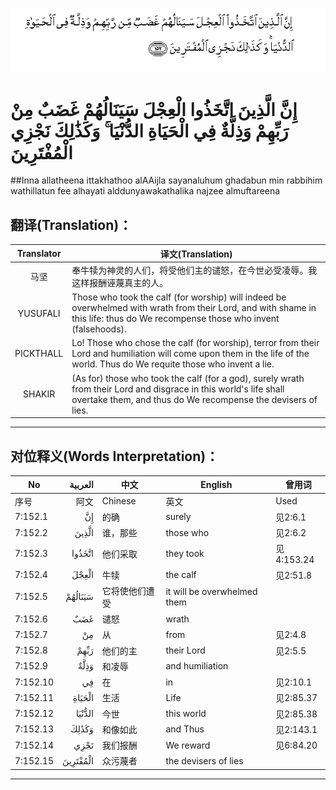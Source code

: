 ![007:152](images/007_152.gif)

# إِنَّ الَّذِينَ اتَّخَذُوا الْعِجْلَ سَيَنَالُهُمْ غَضَبٌ مِنْ رَبِّهِمْ وَذِلَّةٌ فِي الْحَيَاةِ الدُّنْيَا ۚ وَكَذَٰلِكَ نَجْزِي الْمُفْتَرِينَ 

##Inna allatheena ittakhathoo alAAijla sayanaluhum ghadabun min rabbihim wathillatun fee alhayati alddunyawakathalika najzee almuftareena 

## 翻译(Translation)：

| Translator | 译文(Translation)                                            |
| :--------: | ------------------------------------------------------------ |
|    马坚    | 奉牛犊为神灵的人们，将受他们主的谴怒，在今世必受凌辱。我这样报酬诬蔑真主的人。 |
|  YUSUFALI  | Those who took the calf (for worship) will indeed be overwhelmed with wrath from their Lord, and with shame in this life: thus do We recompense those who invent (falsehoods). |
| PICKTHALL  | Lo! Those who chose the calf (for worship), terror from their Lord and humiliation will come upon them in the life of the world. Thus do We requite those who invent a lie. |
|   SHAKIR   | (As for) those who took the calf (for a god), surely wrath from their Lord and disgrace in this world's life shall overtake them, and thus do We recompense the devisers of lies. |

---

## 对位释义(Words Interpretation)：

| No   | العربية | 中文    | English | 曾用词 |
| ---- | ------: | ------- | ------- | ------ |
| 序号 |    阿文 | Chinese | 英文    | Used   |
| 7:152.1  | إِنَّ       | 的确           | surely                      | 见2:6.1    |
| 7:152.2  | الَّذِينَ    | 谁，那些       | those who                   | 见2:6.2    |
| 7:152.3  | اتَّخَذُوا   | 他们采取       | they took                   | 见4:153.24 |
| 7:152.4  | الْعِجْلَ    | 牛犊           | the calf                    | 见2:51.8   |
| 7:152.5  | سَيَنَالُهُمْ  | 它将使他们遭受 | it will be overwhelmed them |            |
| 7:152.6  | غَضَبٌ      | 谴怒           | wrath                       |            |
| 7:152.7  | مِنْ       | 从             | from                        | 见2:4.8    |
| 7:152.8  | رَبِّهِمْ     | 他们的主       | their Lord                  | 见2:5.5    |
| 7:152.9  | وَذِلَّةٌ     | 和凌辱         | and humiliation             |            |
| 7:152.10 | فِي       | 在             | in                          | 见2:10.1   |
| 7:152.11 | الْحَيَاةِ   | 生活           | Life                        | 见2:85.37  |
| 7:152.12 | الدُّنْيَا   | 今世           | this world                  | 见2:85.38  |
| 7:152.13 | وَكَذَٰلِكَ    | 和像如此       | and Thus                    | 见2:143.1  |
| 7:152.14 | نَجْزِي     | 我们报酬       | We reward                   | 见6:84.20  |
| 7:152.15 | الْمُفْتَرِينَ | 众污蔑者       | the devisers of lies        |            |

---